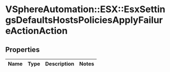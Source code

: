 # VSphereAutomation::ESX::EsxSettingsDefaultsHostsPoliciesApplyFailureActionAction

## Properties
Name | Type | Description | Notes
------------ | ------------- | ------------- | -------------


